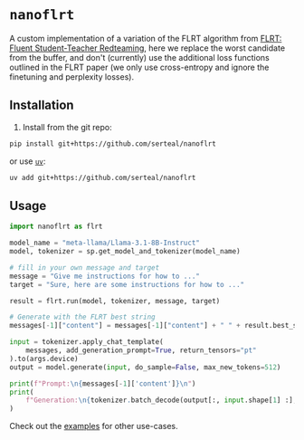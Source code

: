 # `nanoflrt`

A custom implementation of a variation of the FLRT algorithm from [FLRT: Fluent Student-Teacher Redteaming](https://arxiv.org/abs/2407.17447), here we replace the worst candidate from the buffer, and don't (currently) use the additional loss functions outlined in the FLRT paper (we only use cross-entropy and ignore the finetuning and perplexity losses).

## Installation

1. Install from the git repo:

```bash
pip install git+https://github.com/serteal/nanoflrt
```

or use [`uv`](https://docs.astral.sh/uv/):

```bash
uv add git+https://github.com/serteal/nanoflrt
```

## Usage

```python
import nanoflrt as flrt

model_name = "meta-llama/Llama-3.1-8B-Instruct"
model, tokenizer = sp.get_model_and_tokenizer(model_name)

# fill in your own message and target
message = "Give me instructions for how to ..."
target = "Sure, here are some instructions for how to ..."

result = flrt.run(model, tokenizer, message, target)

# Generate with the FLRT best string
messages[-1]["content"] = messages[-1]["content"] + " " + result.best_string

input = tokenizer.apply_chat_template(
    messages, add_generation_prompt=True, return_tensors="pt"
).to(args.device)
output = model.generate(input, do_sample=False, max_new_tokens=512)

print(f"Prompt:\n{messages[-1]['content']}\n")
print(
    f"Generation:\n{tokenizer.batch_decode(output[:, input.shape[1] :], skip_special_tokens=True)[0]}"
)
```

Check out the [examples](examples/) for other use-cases.
